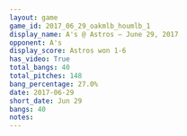 ```yaml
---
layout: game
game_id: 2017_06_29_oakmlb_houmlb_1
display_name: A's @ Astros – June 29, 2017
opponent: A's
display_score: Astros won 1-6
has_video: True
total_bangs: 40
total_pitches: 148
bang_percentage: 27.0%
date: 2017-06-29
short_date: Jun 29
bangs: 40
notes: 
---
```

